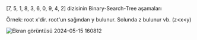 [7, 5, 1, 8, 3, 6, 0, 9, 4, 2] dizisinin Binary-Search-Tree aşamaları

Örnek: root x'dir. root'un sağından y bulunur. Solunda z bulunur vb. (z<x<y)

![Ekran görüntüsü 2024-05-15 160812](https://github.com/busra-ipek/IBM_Kodluyoruz_CyberStart/assets/151020740/2893fe27-7eb9-4564-b584-7f1a4951ff53)
